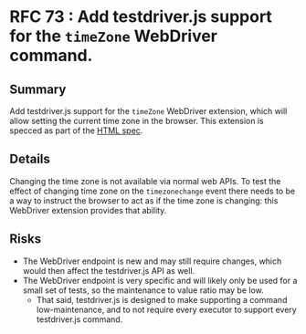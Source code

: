 # RFC 73 : Add testdriver.js support for the `timeZone` WebDriver command.

## Summary
Add testdriver.js support for the `timeZone` WebDriver extension, which will
allow setting the current time zone in the browser. This extension is specced
as part of the [HTML spec](https://github.com/whatwg/html/pull/3047).

## Details
Changing the time zone is not available via normal web APIs. To test the effect
of changing time zone on the `timezonechange` event there needs to be a way
to instruct the browser to act as if the time zone is changing: this WebDriver
extension provides that ability.

## Risks
* The WebDriver endpoint is new and may still require changes, which would then
  affect the testdriver.js API as well.
* The WebDriver endpoint is very specific and will likely only be used for a
  small set of tests, so the maintenance to value ratio may be low.
    * That said, testdriver.js is designed to make supporting a command
      low-maintenance, and to not require every executor to support every
      testdriver.js command.
